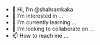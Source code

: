 - 👋 Hi, I’m @shahramkaka
- 👀 I’m interested in ...
- 🌱 I’m currently learning ...
- 💞️ I’m looking to collaborate on ...
- 📫 How to reach me ...

<!---
shahramkaka/shahramkaka is a ✨ special ✨ repository because its `README.md` (this file) appears on your GitHub profile.
You can click the Preview link to take a look at your chan

